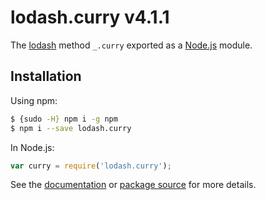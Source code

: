 # lodash.curry v4.1.1

The [lodash](https://lodash.com/) method `_.curry` exported as a [Node.js](https://nodejs.org/) module.

## Installation

Using npm:
```bash
$ {sudo -H} npm i -g npm
$ npm i --save lodash.curry
```

In Node.js:
```js
var curry = require('lodash.curry');
```

See the [documentation](https://lodash.com/docs#curry) or [package source](https://github.com/lodash/lodash/blob/4.1.1-npm-packages/lodash.curry) for more details.
